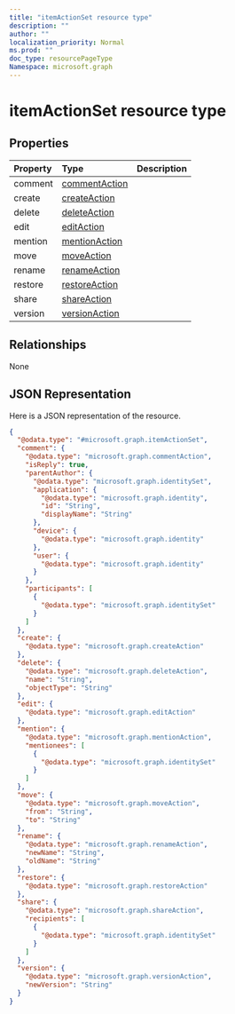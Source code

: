 ```yaml
---
title: "itemActionSet resource type"
description: ""
author: ""
localization_priority: Normal
ms.prod: ""
doc_type: resourcePageType
Namespace: microsoft.graph
---
```



# itemActionSet resource type



## Properties
|Property|Type|Description|
|:---|:---|:---|
|comment|[commentAction](../resources/commentAction.md)||
|create|[createAction](../resources/createAction.md)||
|delete|[deleteAction](../resources/deleteAction.md)||
|edit|[editAction](../resources/editAction.md)||
|mention|[mentionAction](../resources/mentionAction.md)||
|move|[moveAction](../resources/moveAction.md)||
|rename|[renameAction](../resources/renameAction.md)||
|restore|[restoreAction](../resources/restoreAction.md)||
|share|[shareAction](../resources/shareAction.md)||
|version|[versionAction](../resources/versionAction.md)||

## Relationships
None

## JSON Representation
Here is a JSON representation of the resource.
<!-- {
  "blockType": "resource",
  "@odata.type": "microsoft.graph.itemActionSet"
}
-->
``` json
{
  "@odata.type": "#microsoft.graph.itemActionSet",
  "comment": {
    "@odata.type": "microsoft.graph.commentAction",
    "isReply": true,
    "parentAuthor": {
      "@odata.type": "microsoft.graph.identitySet",
      "application": {
        "@odata.type": "microsoft.graph.identity",
        "id": "String",
        "displayName": "String"
      },
      "device": {
        "@odata.type": "microsoft.graph.identity"
      },
      "user": {
        "@odata.type": "microsoft.graph.identity"
      }
    },
    "participants": [
      {
        "@odata.type": "microsoft.graph.identitySet"
      }
    ]
  },
  "create": {
    "@odata.type": "microsoft.graph.createAction"
  },
  "delete": {
    "@odata.type": "microsoft.graph.deleteAction",
    "name": "String",
    "objectType": "String"
  },
  "edit": {
    "@odata.type": "microsoft.graph.editAction"
  },
  "mention": {
    "@odata.type": "microsoft.graph.mentionAction",
    "mentionees": [
      {
        "@odata.type": "microsoft.graph.identitySet"
      }
    ]
  },
  "move": {
    "@odata.type": "microsoft.graph.moveAction",
    "from": "String",
    "to": "String"
  },
  "rename": {
    "@odata.type": "microsoft.graph.renameAction",
    "newName": "String",
    "oldName": "String"
  },
  "restore": {
    "@odata.type": "microsoft.graph.restoreAction"
  },
  "share": {
    "@odata.type": "microsoft.graph.shareAction",
    "recipients": [
      {
        "@odata.type": "microsoft.graph.identitySet"
      }
    ]
  },
  "version": {
    "@odata.type": "microsoft.graph.versionAction",
    "newVersion": "String"
  }
}
```

